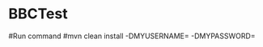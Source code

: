 # BBCTest
#Run command
#mvn clean install -DMYUSERNAME=<your BBC user id> -DMYPASSWORD=<your BBC user account password>
